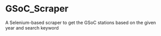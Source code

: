 # GSoC_Scraper
A Selenium-based scraper to get the GSoC stations based on the given year and search keyword
